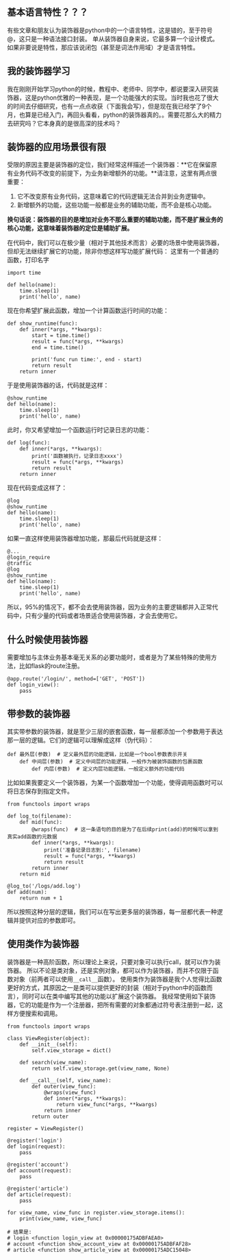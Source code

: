 ## 基本语言特性？？？
有些文章和朋友认为装饰器是python中的一个语言特性，这是错的，至于符号@，这只是一种语法接口封装。
单从装饰器自身来说，它最多算一个设计模式。
如果非要说是特性，那应该说闭包（甚至是词法作用域）才是语言特性。

## 我的装饰器学习
我在刚刚开始学习python的时候，教程中、老师中、同学中，都说要深入研究装饰器，这是python优雅的一种表现，是一个功能强大的实现。当时我也花了很大的时间去仔细研究，也有一点点收获（下面我会写），但是现在我已经学了9个月，也算是已经入门，再回头看看，python的装饰器真的。。需要花那么大的精力去研究吗？它本身真的是很高深的技术吗？

## 装饰器的应用场景很有限
受限的原因主要是装饰器的定位，我们经常这样描述一个装饰器：**它在保留原有业务代码不改变的前提下，为业务新增额外的功能。**请注意，这里有两点很重要：
1. 它不改变原有业务代码，这意味着它的代码逻辑无法合并到业务逻辑中。
2. 新增额外的功能，这些功能一般都是业务的辅助功能，而不会是核心功能。

**换句话说：装饰器的目的是增加对业务不那么重要的辅助功能，而不是扩展业务的核心功能，这意味着装饰器的定位是辅助扩展。**

在代码中，我们可以在极少量（相对于其他技术而言）必要的场景中使用装饰器，但却无法继续扩展它的功能，除非你想这样写功能扩展代码：
这里有一个普通的函数，打印名字
```python3
import time

def hello(name):
	time.sleep(1)
	print('hello', name)
```
现在你希望扩展此函数，增加一个计算函数运行时间的功能：
```python3
def show_runtime(func):
	def inner(*args, **kwargs):
		start = time.time()
		result = func(*args, **kwargs)
		end = time.time()

		print('func run time:', end - start)
		return result
	return inner
```
于是使用装饰器的话，代码就是这样：
```python3
@show_runtime
def hello(name):
	time.sleep(1)
	print('hello', name)
```
此时，你又希望增加一个函数运行时记录日志的功能：
```python3
def log(func):
	def inner(*args, **kwargs):
		print('函数被执行，记录日志xxxx')
		result = func(*args, **kwargs)
		return result
	return inner
```
现在代码变成这样了：
```python3
@log
@show_runtime
def hello(name):
	time.sleep(1)
	print('hello', name)
```
如果一直这样使用装饰器增加功能，那最后代码就是这样：
```python3
@...
@login_require
@traffic
@log
@show_runtime
def hello(name):
	time.sleep(1)
	print('hello', name)
```

所以，95%的情况下，都不会去使用装饰器，因为业务的主要逻辑都并入正常代码中，只有少量的代码或者场景适合使用装饰器，才会去使用它。

## 什么时候使用装饰器
需要增加与主体业务基本毫无关系的必要功能时，或者是为了某些特殊的使用方法，比如flask的route注册。
```python3
@app.route('/login/', method=['GET', 'POST'])
def login_view():
	pass
```

## 带参数的装饰器
其实带参数的装饰器，就是至少三层的嵌套函数，每一层都添加一个参数用于表达那一层的逻辑。它们的逻辑可以理解成这样（伪代码）：
```python3
def 最外层(参数)  # 定义最外层的功能逻辑，比如是一个bool参数表示开关
	def 中间层(参数)  # 定义中间层的功能逻辑，一般作为被装饰函数的包裹函数
		def 内层(参数)  # 定义内层功能逻辑，一般定义额外的功能代码
```
比如如果我要定义一个装饰器，为某一个函数增加一个功能，使得调用函数时可以将日志保存到指定文件。
```python3
from functools import wraps

def log_to(filename):
	def mid(func):
		@wraps(func)  # 这一条语句的目的是为了在后续print(add)的时候可以拿到真实add函数的元数据
		def inner(*args, **kwargs):
			print('准备记录日志到:', filename)
			result = func(*args, **kwargs)
			return result
		return inner
	return mid

@log_to('/logs/add.log')
def add(num):
	return num + 1
```
所以按照这种分层的逻辑，我们可以在写出更多层的装饰器，每一层都代表一种逻辑并提供对应的参数即可。

## 使用类作为装饰器
装饰器是一种高阶函数，所以理论上来说，只要对象可以执行call，就可以作为装饰器。
所以不论是类对象，还是实例对象，都可以作为装饰器，而并不仅限于函数对象（前两者可以使用`__call__`函数）。
使用类作为装饰器是我个人觉得比函数更好的方式，其原因之一是类可以提供更好的封装（相对于python中的函数而言），同时可以在类中编写其他的功能以扩展这个装饰器。
我经常使用如下装饰器，它的功能是作为一个注册器，把所有需要的对象都通过符号表注册到一起，这样方便搜索和调用。
```python3
from functools import wraps

class ViewRegister(object):
	def __init__(self):
		self.view_storage = dict()

	def search(view_name):
		return self.view_storage.get(view_name, None)

	def __call__(self, view_name):
		def outer(view_func):
			@wraps(view_func)
			def inner(*args, **kwargs):
				return view_func(*args, **kwargs)
			return inner
		return outer

register = ViewRegister()

@register('login')
def login(request):
	pass

@register('account')
def account(request):
	pass

@register('article')
def article(request):
	pass

for view_name, view_func in register.view_storage.items():
	print(view_name, view_func)

# 结果是:
# login <function login_view at 0x00000175ADBFAEA0>
# account <function show_account_view at 0x00000175ADBFAF28>
# article <function show_article_view at 0x00000175ADC15048>
```